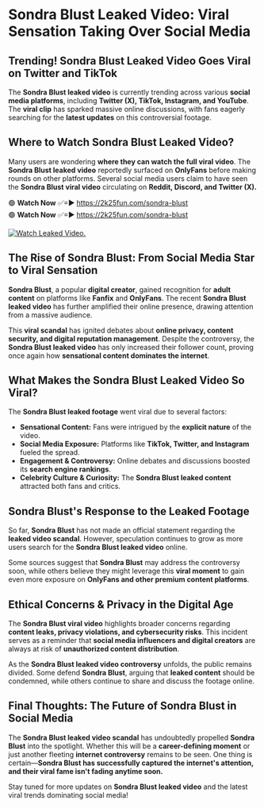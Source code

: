 # Sondra Blust Leaked Video: Viral Sensation Taking Over Social Media

## **Trending! Sondra Blust Leaked Video Goes Viral on Twitter and TikTok**
The **Sondra Blust leaked video** is currently trending across various **social media platforms**, including **Twitter (X), TikTok, Instagram, and YouTube**. The **viral clip** has sparked massive online discussions, with fans eagerly searching for the **latest updates** on this controversial footage.

## **Where to Watch Sondra Blust Leaked Video?**
Many users are wondering **where they can watch the full viral video**. The **Sondra Blust leaked video** reportedly surfaced on **OnlyFans** before making rounds on other platforms. Several social media users claim to have seen the **Sondra Blust viral video** circulating on **Reddit, Discord, and Twitter (X).**

🟢 **Watch Now** ✅=► https://2k25fun.com/sondra-blust  
🟢 **Watch Now** ✅=► https://2k25fun.com/sondra-blust  

[![Watch Leaked Video.](https://miro.medium.com/v2/resize:fit:828/format:webp/1*cilzJN44JGOrTw9NJCrNHA.gif "Watch Leaked Video")](https://2k25fun.com/sondra-blust)

## **The Rise of Sondra Blust: From Social Media Star to Viral Sensation**
**Sondra Blust**, a popular **digital creator**, gained recognition for **adult content** on platforms like **Fanfix** and **OnlyFans**. The recent **Sondra Blust leaked video** has further amplified their online presence, drawing attention from a massive audience.

This **viral scandal** has ignited debates about **online privacy, content security, and digital reputation management**. Despite the controversy, the **Sondra Blust leaked video** has only increased their follower count, proving once again how **sensational content dominates the internet**.

## **What Makes the Sondra Blust Leaked Video So Viral?**
The **Sondra Blust leaked footage** went viral due to several factors:
- **Sensational Content:** Fans were intrigued by the **explicit nature** of the video.
- **Social Media Exposure:** Platforms like **TikTok, Twitter, and Instagram** fueled the spread.
- **Engagement & Controversy:** Online debates and discussions boosted its **search engine rankings**.
- **Celebrity Culture & Curiosity:** The **Sondra Blust leaked content** attracted both fans and critics.

## **Sondra Blust's Response to the Leaked Footage**
So far, **Sondra Blust** has not made an official statement regarding the **leaked video scandal**. However, speculation continues to grow as more users search for the **Sondra Blust leaked video** online.

Some sources suggest that **Sondra Blust** may address the controversy soon, while others believe they might leverage this **viral moment** to gain even more exposure on **OnlyFans and other premium content platforms**.

## **Ethical Concerns & Privacy in the Digital Age**
The **Sondra Blust viral video** highlights broader concerns regarding **content leaks, privacy violations, and cybersecurity risks**. This incident serves as a reminder that **social media influencers and digital creators** are always at risk of **unauthorized content distribution**.

As the **Sondra Blust leaked video controversy** unfolds, the public remains divided. Some defend **Sondra Blust**, arguing that **leaked content** should be condemned, while others continue to share and discuss the footage online.

## **Final Thoughts: The Future of Sondra Blust in Social Media**
The **Sondra Blust leaked video scandal** has undoubtedly propelled **Sondra Blust** into the spotlight. Whether this will be a **career-defining moment** or just another fleeting **internet controversy** remains to be seen. One thing is certain—**Sondra Blust has successfully captured the internet's attention, and their viral fame isn't fading anytime soon.**

Stay tuned for more updates on **Sondra Blust leaked video** and the latest viral trends dominating social media!